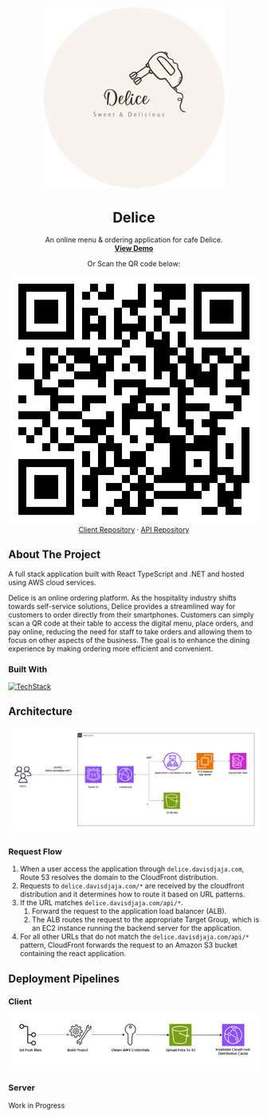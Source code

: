 <div align="center">
<img alt="Delice" src="public/Delice-circle.png">
<h1 align="center">Delice</h1>

  <p align="center">
    An online menu & ordering application for cafe Delice. 
    <br />
    <a href="https://delice.davisdjaja.com/"><strong>View Demo</strong></a>
    <br />
    <p align="center">Or Scan the QR code below:</p>
    <img alt="deliceQRCode" src="src/assets/deliceQR.png">
    <br />
    <a href="https://github.com/Denz1423/delice-client">Client Repository</a>
    ·
    <a href="https://github.com/Denz1423/delice-api">API Repository</a>
  </p>
</div>

## About The Project

A full stack application built with React TypeScript and .NET and hosted using AWS cloud services. 

Delice is an online ordering platform. As the hospitality industry shifts towards self-service solutions, Delice provides a streamlined way for customers to order directly from their smartphones. Customers can simply scan a QR code at their table to access the digital menu, place orders, and pay online, reducing the need for staff to take orders and allowing them to focus on other aspects of the business. The goal is to enhance the dining experience by making ordering more efficient and convenient.

### Built With

[![TechStack](https://skillicons.dev/icons?i=react,dotnet,dynamodb,githubactions,aws)](https://skillicons.dev)

## Architecture
![AWS architecture diagram for delice](src/assets/delice-architecture.png)

### Request Flow

1. When a user access the application through `delice.davisdjaja.com`, Route 53 resolves the domain to the CloudFront distribution.
2. Requests to `delice.davisdjaja.com/*` are received by the cloudfront distribution and it determines how to route it based on URL patterns.
3. If the URL matches `delice.davisdjaja.com/api/*`.
   1. Forward the request to the application load balancer (ALB).
   2. The ALB routes the request to the appropriate Target Group, which is an EC2 instance running the backend server for the application.
4. For all other URLs that do not match the `delice.davisdjaja.com/api/*` pattern, CloudFront forwards the request to an Amazon S3 bucket containing the react application.

## Deployment Pipelines

### Client

![delice client deployment pipeline](src/assets/delice-client-workflow.png)

### Server

Work in Progress